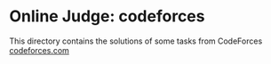 # Online Judge: codeforces

This directory contains the solutions of some tasks from CodeForces [codeforces.com](https://codeforces.com)
